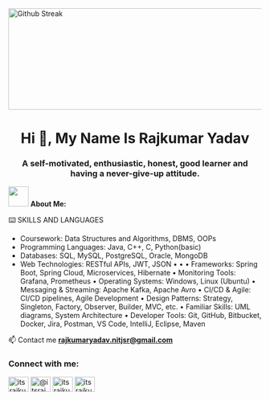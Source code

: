 <img height="202.4" width="1012" alt="Github Streak" src="https://media-fastly.hackerearth.com/media/hackathon/sept-circuits-21/images/3a04cef80f-September-Circuits.gif" data-canonical-src=" " style="max-width:100%;">

<h1 align="center">Hi 👋, My Name Is Rajkumar Yadav</h1>
<h3 align="center">A self-motivated, enthusiastic, honest, good learner and having a never-give-up attitude.</h3>

<img src="https://media.giphy.com/media/WUlplcMpOCEmTGBtBW/giphy.gif" width="40"> **About Me:**

⌨️ SKILLS AND LANGUAGES
 - Coursework: Data Structures and Algorithms, DBMS, OOPs
 - Programming Languages: Java, C++, C, Python(basic)
 - Databases: SQL, MySQL, PostgreSQL, Oracle, MongoDB
 - Web Technologies: RESTful APIs, JWT, JSON
 • 
 • 
 • Frameworks: Spring Boot, Spring Cloud, Microservices, Hibernate
 • Monitoring Tools: Grafana, Prometheus
 • Operating Systems: Windows, Linux (Ubuntu)
 • Messaging & Streaming: Apache Kafka, Apache Avro
 • CI/CD & Agile: CI/CD pipelines, Agile Development
 • Design Patterns: Strategy, Singleton, Factory, Observer, Builder, MVC, etc.
 • Familiar Skills: UML diagrams, System Architecture
 • Developer Tools: Git, GitHub, Bitbucket, Docker, Jira, Postman, VS Code, IntelliJ, Eclipse, Maven

📫 Contact me **rajkumaryadav.nitjsr@gmail.com**
<h3 align="left">Connect with me:</h3>
<p align="left">
<a href="https://linkedin.com/in/itsrajkumar" target="blank"><img align="center" src="https://raw.githubusercontent.com/rahuldkjain/github-profile-readme-generator/master/src/images/icons/Social/linked-in-alt.svg" alt="itsrajkumar" height="30" width="40" /></a>
<a href="https://www.hackerrank.com/itsrajkumar" target="blank"><img align="center" src="https://raw.githubusercontent.com/rahuldkjain/github-profile-readme-generator/master/src/images/icons/Social/hackerrank.svg" alt="@itsrajkumar" height="30" width="40" /></a>
<a href="https://www.leetcode.com/itsrajkumar" target="blank"><img align="center" src="https://raw.githubusercontent.com/rahuldkjain/github-profile-readme-generator/master/src/images/icons/Social/leet-code.svg" alt="itsrajkumar" height="30" width="40" /></a>
<a href="https://auth.geeksforgeeks.org/user/itsrajkumar" target="blank"><img align="center" src="https://raw.githubusercontent.com/rahuldkjain/github-profile-readme-generator/master/src/images/icons/Social/geeks-for-geeks.svg" alt="itsrajkumar" height="30" width="40" /></a>
</p>
